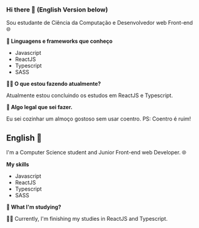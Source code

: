 ### Hi there 👋 (English Version below)

Sou estudante de Ciência da Computação e Desenvolvedor web Front-end 🌐

**🔬 Linguagens e frameworks que conheço**
- Javascript
- ReactJS
- Typescript
- SASS

**👨‍🎓 O que estou fazendo atualmente?** <br>

Atualmente estou concluindo os estudos em ReactJS e Typescript.
<br>

**🥣 Algo legal que sei fazer.**

Eu sei cozinhar um almoço gostoso sem usar coentro. PS: Coentro é ruim!
<br>

## English 🍁

I'm a Computer Science student and Junior Front-end web Developer. 🌐

**My skills**
- Javascript
- ReactJS
- Typescript
- SASS

**🔨 What I'm studying?**

👨‍🎓 Currently, I'm finishing my studies in ReactJS and Typescript.
